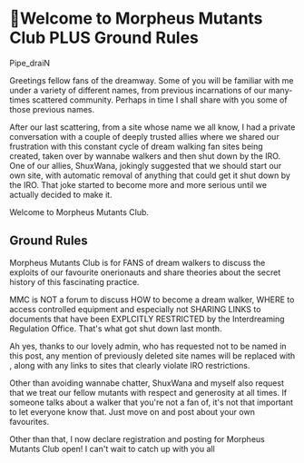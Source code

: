 # 📌Welcome to Morpheus Mutants Club PLUS Ground Rules

Pipe_draiN

Greetings fellow fans of the dreamway. Some of you will be familiar with me under a variety of different names, from previous incarnations of our many-times scattered community. Perhaps in time I shall share with you some of those previous names.

After our last scattering, from a site whose name we all know, I had a private conversation with a couple of deeply trusted allies where we shared our frustration with this constant cycle of dream walking fan sites being created, taken over by wannabe walkers and then shut down by the IRO. One of our allies, ShuxWana, jokingly suggested that we should start our own site, with automatic removal of anything that could get it shut down by the IRO. That joke started to become more and more serious until we actually decided to make it.

Welcome to Morpheus Mutants Club.

## Ground Rules

Morpheus Mutants Club is for FANS of dream walkers to discuss the exploits of our favourite onerionauts and share theories about the secret history of this fascinating practice.

MMC is NOT a forum to discuss HOW to become a dream walker, WHERE to access controlled equipment and especially not SHARING LINKS to documents that have been EXPLCITLY RESTRICTED by the Interdreaming Regulation Office. That's what got <WORD AUTOMATICALLY REMOVED> shut down last month.

Ah yes, thanks to our lovely admin, who has requested not to be named in this post, any mention of previously deleted site names will be replaced with <WORD AUTOMATICALLY REMOVED>, along with any links to sites that clearly violate IRO restrictions.

Other than avoiding wannabe chatter, ShuxWana and myself also request that we treat our fellow mutants with respect and generosity at all times. If someone talks about a walker that you're not a fan of, it's not that important to let everyone know that. Just move on and post about your own favourites.

Other than that, I now declare registration and posting for Morpheus Mutants Club open! I can't wait to catch up with you all
